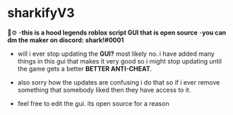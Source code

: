 # sharkifyV3
🦈⚙️
-**this is a hood legends roblox script GUI that is open source**
-**you can dm the maker on discord: shark!#0001**


- will i ever stop updating the **GUI?** most likely no. i have added many things in this gui that makes it very good so i might stop updating until the game gets a better **BETTER ANTI-CHEAT**.


- also sorry how the updates are confusing i do that so if i ever remove something that somebody liked then they have access to it.

-  feel free to edit the gui. its open source for a reason 
